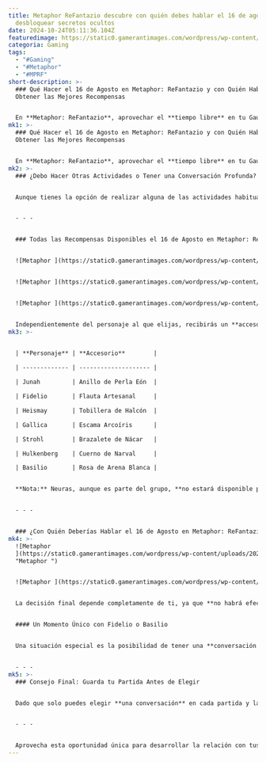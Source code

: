 ```yaml
---
title: Metaphor ReFantazio descubre con quién debes hablar el 16 de agosto para
  desbloquear secretos ocultos
date: 2024-10-24T05:11:36.104Z
featuredimage: https://static0.gamerantimages.com/wordpress/wp-content/uploads/2024/10/untitled-design-7-16.jpg?q=49&fit=crop&w=1140&h=&dpr=2
categoria: Gaming
tags:
  - "#Gaming"
  - "#Metaphor"
  - "#MPRF"
short-description: >-
  ### Qué Hacer el 16 de Agosto en Metaphor: ReFantazio y con Quién Hablar para
  Obtener las Mejores Recompensas


  En **Metaphor: ReFantazio**, aprovechar el **tiempo libre** en tu Gauntlet Runner es fundamental para mejorar tanto a tus seguidores como tus **Virtudes Reales**. Sin embargo, el **16 de agosto** ofrece una oportunidad especial: una conversació
mk1: >-
  ### Qué Hacer el 16 de Agosto en Metaphor: ReFantazio y con Quién Hablar para
  Obtener las Mejores Recompensas


  En **Metaphor: ReFantazio**, aprovechar el **tiempo libre** en tu Gauntlet Runner es fundamental para mejorar tanto a tus seguidores como tus **Virtudes Reales**. Sin embargo, el **16 de agosto** ofrece una oportunidad especial: una conversación profunda con uno de tus compañeros, lo que permitirá un desarrollo significativo del personaje y recompensas útiles para tu aventura.
mk2: >-
  ### ¿Debo Hacer Otras Actividades o Tener una Conversación Profunda?


  Aunque tienes la opción de realizar alguna de las actividades habituales del **Gauntlet Runner**, elegir una conversación significativa con uno de tus compañeros no solo proporciona momentos narrativos únicos, sino que también **te recompensará con accesorios raros**. Aquí tienes una lista completa de los personajes con los que puedes hablar y las recompensas que recibirás.


  - - -


  ### Todas las Recompensas Disponibles el 16 de Agosto en Metaphor: ReFantazio


  ![Metaphor ](https://static0.gamerantimages.com/wordpress/wp-content/uploads/2024/10/1-35.jpg?q=49&fit=crop&w=750&h=422&dpr=2 "Metaphor ")


  ![Metaphor ](https://static0.gamerantimages.com/wordpress/wp-content/uploads/2024/10/2-30.jpg?q=49&fit=crop&w=750&h=422&dpr=2 "Metaphor ")


  ![Metaphor ](https://static0.gamerantimages.com/wordpress/wp-content/uploads/2024/10/3-13.jpg?q=49&fit=crop&w=750&h=422&dpr=2 "Metaphor ")


  Independientemente del personaje al que elijas, recibirás un **accesorio raro** que otorga **+5 a todas las estadísticas**, sin importar el nombre del objeto. Estos accesorios pueden ser equipados por cualquier miembro del grupo, no solo por el protagonista o el personaje con el que hables. Además, si eliges las opciones de diálogo que más agraden al personaje, ganarás **MAG adicional**, útil para futuras compras y mejoras.
mk3: >-
  

  | **Personaje** | **Accesorio**        |

  | ------------- | -------------------- |

  | Junah         | Anillo de Perla Eón  |

  | Fidelio       | Flauta Artesanal     |

  | Heismay       | Tobillera de Halcón  |

  | Gallica       | Escama Arcoíris      |

  | Strohl        | Brazalete de Nácar   |

  | Hulkenberg    | Cuerno de Narval     |

  | Basilio       | Rosa de Arena Blanca |


  **Nota:** Neuras, aunque es parte del grupo, **no estará disponible para una conversación** en este momento, ya que estará conduciendo el Gauntlet Runner.


  - - -


  ### ¿Con Quién Deberías Hablar el 16 de Agosto en Metaphor: ReFantazio?
mk4: >-
  ![Metaphor
  ](https://static0.gamerantimages.com/wordpress/wp-content/uploads/2024/10/metaphor_-refantazio_20241022201058.jpg?q=49&fit=crop&w=750&h=422&dpr=2
  "Metaphor ")


  ![Metaphor ](https://static0.gamerantimages.com/wordpress/wp-content/uploads/2024/10/metaphor_-refantazio_20241022200913.jpg?q=49&fit=crop&w=750&h=422&dpr=2 "Metaphor ")


  La decisión final depende completamente de ti, ya que **no habrá efectos permanentes** según el personaje con el que elijas hablar. Sin embargo, es una buena idea elegir al personaje que más conozcas para maximizar el MAG que obtendrás, ya que las recompensas en forma de accesorios serán **idénticas** para cualquier personaje, otorgando siempre +5 a todas las estadísticas.


  #### Un Momento Único con Fidelio o Basilio


  Una situación especial es la posibilidad de tener una **conversación uno a uno con Fidelio o Basilio**, quienes normalmente no son parte de tu grupo y son tratados más como antagonistas hasta el combate del día anterior. Esta es una gran oportunidad para ver un momento único con estos personajes, especialmente si te interesa explorar más su desarrollo.


  - - -
mk5: >-
  ### Consejo Final: Guarda tu Partida Antes de Elegir


  Dado que solo puedes elegir **una conversación** en cada partida y las demás no podrán repetirse sin recargar una partida guardada, es **recomendable crear una partida de guardado** antes de hacer tu elección. Esto te permitirá explorar diferentes opciones en caso de que quieras experimentar todas las conversaciones disponibles sin tener que repetir el juego entero.


  - - -


  Aprovecha esta oportunidad única para desarrollar la relación con tus compañeros y obtener valiosas recompensas. No importa con quién decidas hablar, cada interacción te permitirá acercarte más a tus objetivos y fortalecer tu equipo en **Metaphor: ReFantazio**.
---
```

